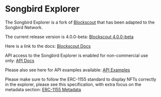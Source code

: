 # Songbird Explorer

The Songbird Explorer is a fork of [Blockscout](https://github.com/blockscout/blockscout) that has been adapted to the Songbird Network.

The current release version is 4.0.0-beta: [Blockscout 4.0.0-beta](https://github.com/blockscout/blockscout/releases/tag/v4.0.0-beta)

Here is a link to the docs: [Blockscout Docs](https://docs.blockscout.com)

API access to the Songbird Explorer is enabled for non-commercial use only: [API Docs](https://docs.blockscout.com/for-users/api)

Please also see here for API examples available: [API Examples](https://songbird-explorer.flare.network/api-docs)

Please make sure to follow the ERC-1155 standard to display NFTs correctly in the explorer, please see this specification, with extra focus on the metadata section: [ERC-1155 Metadata](https://eips.ethereum.org/EIPS/eip-1155#metadata)
